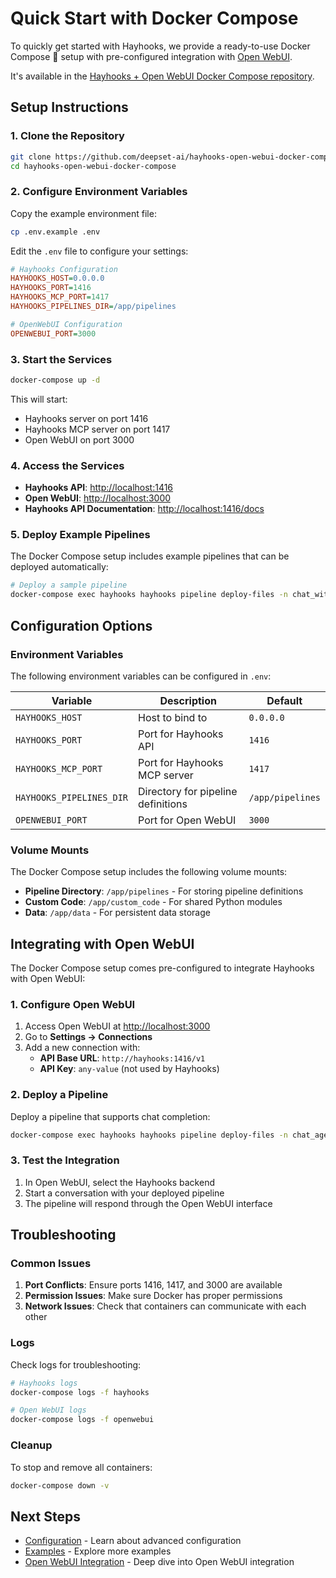 # Quick Start with Docker Compose

To quickly get started with Hayhooks, we provide a ready-to-use Docker Compose 🐳 setup with pre-configured integration with [Open WebUI](https://openwebui.com/).

It's available in the [Hayhooks + Open WebUI Docker Compose repository](https://github.com/deepset-ai/hayhooks-open-webui-docker-compose).

## Setup Instructions

### 1. Clone the Repository

```bash
git clone https://github.com/deepset-ai/hayhooks-open-webui-docker-compose.git
cd hayhooks-open-webui-docker-compose
```

### 2. Configure Environment Variables

Copy the example environment file:

```bash
cp .env.example .env
```

Edit the `.env` file to configure your settings:

```ini
# Hayhooks Configuration
HAYHOOKS_HOST=0.0.0.0
HAYHOOKS_PORT=1416
HAYHOOKS_MCP_PORT=1417
HAYHOOKS_PIPELINES_DIR=/app/pipelines

# OpenWebUI Configuration
OPENWEBUI_PORT=3000
```

### 3. Start the Services

```bash
docker-compose up -d
```

This will start:

- Hayhooks server on port 1416
- Hayhooks MCP server on port 1417
- Open WebUI on port 3000

### 4. Access the Services

- **Hayhooks API**: <http://localhost:1416>
- **Open WebUI**: <http://localhost:3000>
- **Hayhooks API Documentation**: <http://localhost:1416/docs>

### 5. Deploy Example Pipelines

The Docker Compose setup includes example pipelines that can be deployed automatically:

```bash
# Deploy a sample pipeline
docker-compose exec hayhooks hayhooks pipeline deploy-files -n chat_with_website /app/examples/pipeline_wrappers/chat_with_website_streaming
```

## Configuration Options

### Environment Variables

The following environment variables can be configured in `.env`:

| Variable | Description | Default |
|----------|-------------|---------|
| `HAYHOOKS_HOST` | Host to bind to | `0.0.0.0` |
| `HAYHOOKS_PORT` | Port for Hayhooks API | `1416` |
| `HAYHOOKS_MCP_PORT` | Port for Hayhooks MCP server | `1417` |
| `HAYHOOKS_PIPELINES_DIR` | Directory for pipeline definitions | `/app/pipelines` |
| `OPENWEBUI_PORT` | Port for Open WebUI | `3000` |

### Volume Mounts

The Docker Compose setup includes the following volume mounts:

- **Pipeline Directory**: `/app/pipelines` - For storing pipeline definitions
- **Custom Code**: `/app/custom_code` - For shared Python modules
- **Data**: `/app/data` - For persistent data storage

## Integrating with Open WebUI

The Docker Compose setup comes pre-configured to integrate Hayhooks with Open WebUI:

### 1. Configure Open WebUI

1. Access Open WebUI at <http://localhost:3000>
2. Go to **Settings → Connections**
3. Add a new connection with:
   - **API Base URL**: `http://hayhooks:1416/v1`
   - **API Key**: `any-value` (not used by Hayhooks)

### 2. Deploy a Pipeline

Deploy a pipeline that supports chat completion:

```bash
docker-compose exec hayhooks hayhooks pipeline deploy-files -n chat_agent /app/examples/pipeline_wrappers/open_webui_agent_events
```

### 3. Test the Integration

1. In Open WebUI, select the Hayhooks backend
2. Start a conversation with your deployed pipeline
3. The pipeline will respond through the Open WebUI interface

## Troubleshooting

### Common Issues

1. **Port Conflicts**: Ensure ports 1416, 1417, and 3000 are available
2. **Permission Issues**: Make sure Docker has proper permissions
3. **Network Issues**: Check that containers can communicate with each other

### Logs

Check logs for troubleshooting:

```bash
# Hayhooks logs
docker-compose logs -f hayhooks

# Open WebUI logs
docker-compose logs -f openwebui
```

### Cleanup

To stop and remove all containers:

```bash
docker-compose down -v
```

## Next Steps

- [Configuration](../getting-started/configuration.md) - Learn about advanced configuration
- [Examples](../examples/overview.md) - Explore more examples
- [Open WebUI Integration](../features/openwebui-integration.md) - Deep dive into Open WebUI integration
